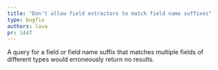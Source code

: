 ```yaml
---
title: "Don't allow field extractors to match field name suffixes"
type: bugfix
authors: lava
pr: 1447
---
```


A query for a field or field name suffix that matches multiple fields of
different types would erroneously return no results.
